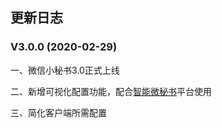 ## 更新日志
### V3.0.0 (2020-02-29)

一、微信小秘书3.0正式上线

二、新增可视化配置功能，配合[智能微秘书](https://wechat.aibotk.com/)平台使用

三、简化客户端所需配置
